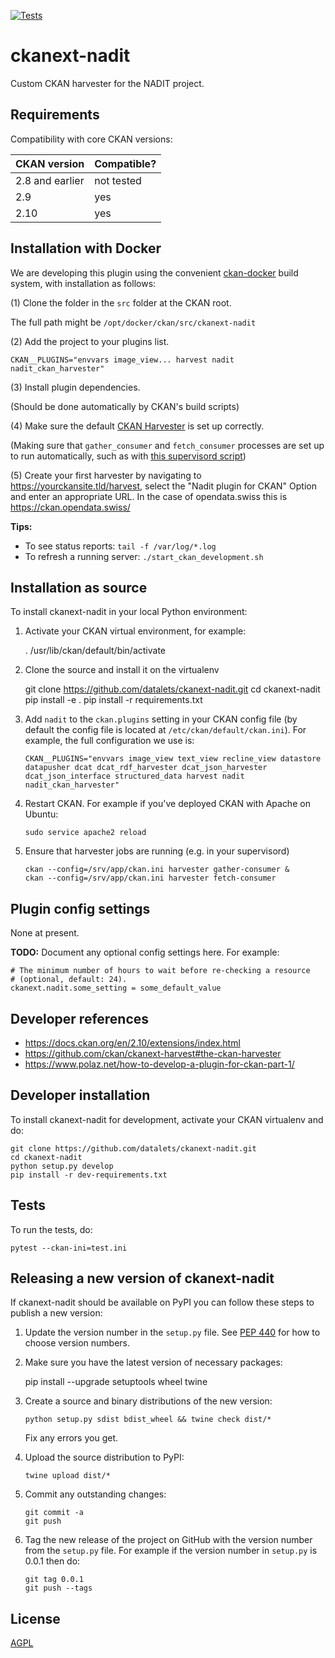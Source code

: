 [![Tests](https://git.fhgr.ch/resto/ckanext-nadit/badges/main/pipeline.svg)](https://git.fhgr.ch/resto/ckanext-nadit/)

# ckanext-nadit

Custom CKAN harvester for the NADIT project.

## Requirements

Compatibility with core CKAN versions:

| CKAN version    | Compatible? |
|-----------------|-------------|
| 2.8 and earlier | not tested  |
| 2.9             | yes         |
| 2.10            | yes         |

## Installation with Docker

We are developing this plugin using the convenient 
[ckan-docker](https://github.com/datalets/ckan-docker) 
build system, with installation as follows:

(1) Clone the folder in the `src` folder at the CKAN root. 

The full path might be `/opt/docker/ckan/src/ckanext-nadit`

(2) Add the project to your plugins list.

`CKAN__PLUGINS="envvars image_view... harvest nadit nadit_ckan_harvester"`

(3) Install plugin dependencies. 

(Should be done automatically by CKAN's build scripts)

(4) Make sure the default [CKAN Harvester](https://github.com/ckan/ckanext-harvest#ckanext-harvest---remote-harvesting-extension) is set up correctly.

(Making sure that `gather_consumer` and `fetch_consumer` processes are set up to run automatically, such as with [this supervisord script](https://github.com/datalets/ckan-docker/blob/766accecf7538ad6344620c75a526325723d0695/ckan/setup/consumers.conf))

(5) Create your first harvester by navigating to https://yourckansite.tld/harvest, select the "Nadit plugin for CKAN" Option and enter an appropriate URL. In the case of opendata.swiss this is https://ckan.opendata.swiss/

**Tips:**

- To see status reports: `tail -f /var/log/*.log`
- To refresh a running server: `./start_ckan_development.sh`

## Installation as source

To install ckanext-nadit in your local Python environment:

1. Activate your CKAN virtual environment, for example:

     . /usr/lib/ckan/default/bin/activate

2. Clone the source and install it on the virtualenv

    git clone https://github.com/datalets/ckanext-nadit.git
    cd ckanext-nadit
    pip install -e .
	pip install -r requirements.txt

3. Add `nadit` to the `ckan.plugins` setting in your CKAN
   config file (by default the config file is located at
   `/etc/ckan/default/ckan.ini`). For example, the full 
   configuration we use is:

   `CKAN__PLUGINS="envvars image_view text_view recline_view datastore datapusher dcat dcat_rdf_harvester dcat_json_harvester dcat_json_interface structured_data harvest nadit nadit_ckan_harvester"`

4. Restart CKAN. For example if you've deployed CKAN with Apache on Ubuntu:

   `sudo service apache2 reload`

5. Ensure that harvester jobs are running (e.g. in your supervisord)
   ```
   ckan --config=/srv/app/ckan.ini harvester gather-consumer &
   ckan --config=/srv/app/ckan.ini harvester fetch-consumer
   ```

## Plugin config settings

None at present.

**TODO:** Document any optional config settings here. For example:

	# The minimum number of hours to wait before re-checking a resource
	# (optional, default: 24).
	ckanext.nadit.some_setting = some_default_value


## Developer references

- https://docs.ckan.org/en/2.10/extensions/index.html
- https://github.com/ckan/ckanext-harvest#the-ckan-harvester
- https://www.polaz.net/how-to-develop-a-plugin-for-ckan-part-1/

## Developer installation

To install ckanext-nadit for development, activate your CKAN virtualenv and
do:

    git clone https://github.com/datalets/ckanext-nadit.git
    cd ckanext-nadit
    python setup.py develop
    pip install -r dev-requirements.txt


## Tests

To run the tests, do:

    pytest --ckan-ini=test.ini


## Releasing a new version of ckanext-nadit

If ckanext-nadit should be available on PyPI you can follow these steps to publish a new version:

1. Update the version number in the `setup.py` file. See [PEP 440](http://legacy.python.org/dev/peps/pep-0440/#public-version-identifiers) for how to choose version numbers.

2. Make sure you have the latest version of necessary packages:

    pip install --upgrade setuptools wheel twine

3. Create a source and binary distributions of the new version:

       python setup.py sdist bdist_wheel && twine check dist/*

   Fix any errors you get.

4. Upload the source distribution to PyPI:

       twine upload dist/*

5. Commit any outstanding changes:

       git commit -a
       git push

6. Tag the new release of the project on GitHub with the version number from
   the `setup.py` file. For example if the version number in `setup.py` is
   0.0.1 then do:

       git tag 0.0.1
       git push --tags

## License

[AGPL](https://www.gnu.org/licenses/agpl-3.0.en.html)

